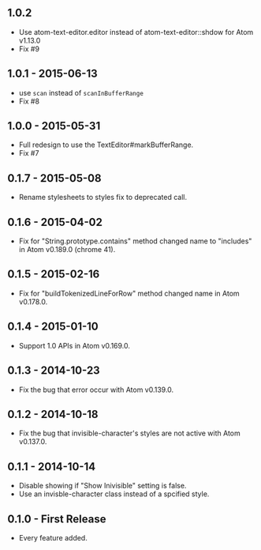 ## 1.0.2
* Use atom-text-editor.editor instead of atom-text-editor::shdow for Atom v1.13.0
* Fix #9

## 1.0.1 - 2015-06-13
* use `scan` instead of `scanInBufferRange`
* Fix #8

## 1.0.0 - 2015-05-31
* Full redesign to use the TextEditor#markBufferRange.
* Fix #7

## 0.1.7 - 2015-05-08
* Rename stylesheets to styles fix to deprecated call.

## 0.1.6 - 2015-04-02
* Fix for "String.prototype.contains" method changed name to "includes" in Atom v0.189.0 (chrome 41).

## 0.1.5 - 2015-02-16
* Fix for "buildTokenizedLineForRow" method changed name in Atom v0.178.0.

## 0.1.4 - 2015-01-10
* Support 1.0 APIs in Atom v0.169.0.

## 0.1.3 - 2014-10-23
* Fix the bug that error occur with Atom v0.139.0.

## 0.1.2 - 2014-10-18
* Fix the bug that invisible-character's styles are not active with Atom v0.137.0.

## 0.1.1 - 2014-10-14
* Disable showing if "Show Inivisible" setting is false.
* Use an invisble-character class instead of a spcified style.

## 0.1.0 - First Release
* Every feature added.
